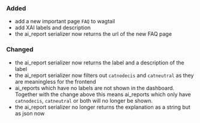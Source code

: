 ### Added

- add a new important page `FAQ` to wagtail
- add XAI labels and description
- the ai_report serializer now returns the url of the new FAQ page

### Changed

- the ai_report serializer now returns the label and a description of the label
- the ai_report serializer now filters out `catnodecis` and `catneutral` as they
  are meaningless for the frontend
- ai_reports which have no labels are not shown in the dashboard. Together with
  the change above this means ai_reports which only have `catnodecis`,
`catneutral` or both will no longer be shown.
- the ai_report serializer no longer returns the explanation as a string but as
  json now

